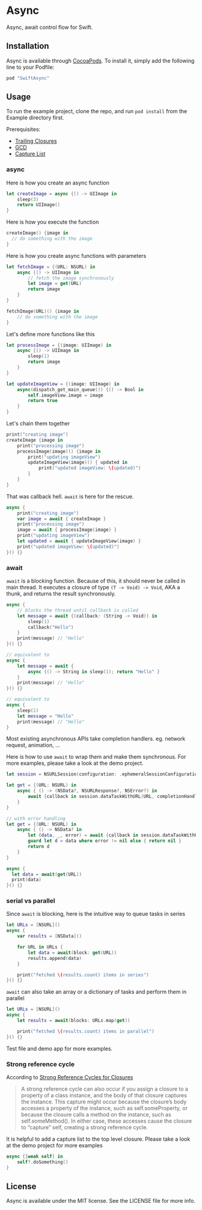 # Async

<!-- [![CI Status](http://img.shields.io/travis/Zhixuan Lai/Async.svg?style=flat)](https://travis-ci.org/Zhixuan Lai/Async)
[![Version](https://img.shields.io/cocoapods/v/Async.svg?style=flat)](http://cocoapods.org/pods/Async)
[![License](https://img.shields.io/cocoapods/l/Async.svg?style=flat)](http://cocoapods.org/pods/Async)
[![Platform](https://img.shields.io/cocoapods/p/Async.svg?style=flat)](http://cocoapods.org/pods/Async) -->

Async, await control flow for Swift.

## Installation

Async is available through [CocoaPods](http://cocoapods.org). To install
it, simply add the following line to your Podfile:

```ruby
pod "SwiftAsync"
```

## Usage

To run the example project, clone the repo, and run `pod install` from the Example directory first.

Prerequisites:
- [Trailing Closures](https://developer.apple.com/library/ios/documentation/Swift/Conceptual/Swift_Programming_Language/Closures.html#//apple_ref/doc/uid/TP40014097-CH11-ID102)
- [GCD](https://developer.apple.com/library/ios/documentation/Performance/Reference/GCD_libdispatch_Ref/)
- [Capture List](https://developer.apple.com/library/ios/documentation/Swift/Conceptual/Swift_Programming_Language/AutomaticReferenceCounting.html#//apple_ref/doc/uid/TP40014097-CH20-ID48)

### async
Here is how you create an async function
~~~swift
let createImage = async {() -> UIImage in
    sleep(3)
    return UIImage()
}
~~~

Here is how you execute the function
~~~swift
createImage() {image in
  // do something with the image
}
~~~

Here is how you create async functions with parameters
~~~swift
let fetchImage = {(URL: NSURL) in
    async {() -> UIImage in
        // fetch the image synchronously
        let image = get(URL)
        return image
    }
}

fetchImage(URL)() {image in
    // do something with the image
}
~~~

Let's define more functions like this
~~~swift
let processImage = {(image: UIImage) in
    async {() -> UIImage in
        sleep(1)
        return image
    }
}

let updateImageView = {(image: UIImage) in
    async(dispatch_get_main_queue()) {() -> Bool in
        self.imageView.image = image
        return true
    }
}
~~~

Let's chain them together
~~~swift
print("creating image")
createImage {image in
    print("processing image")
    processImage(image)() {image in
        print("updating imageView")
        updateImageView(image)() { updated in
            print("updated imageView: \(updated)")
        }
    }
}
~~~

That was callback hell. `await` is here for the rescue.
~~~swift
async {
    print("creating image")
    var image = await { createImage }
    print("processing image")
    image = await { processImage(image) }
    print("updating imageView")
    let updated = await { updateImageView(image) }
    print("updated imageView: \(updated)")
}() {}
~~~

### await
`await` is a blocking function. Because of this, it should never be called in main thread. It executes a closure of type `(T -> Void) -> Void`, AKA a thunk, and returns the result synchronously.

~~~swift
async {
    // blocks the thread until callback is called
    let message = await {(callback: (String -> Void)) in
        sleep(1)
        callback("Hello")
    }
    print(message) // "Hello"
}() {}

// equivalent to
async {
    let message = await {
        async {() -> String in sleep(1); return "Hello" }
    }
    print(message) // "Hello"
}() {}

// equivalent to
async {
    sleep(1)
    let message = "Hello"
    print(message) // "Hello"
}
~~~

Most existing asynchronous APIs take completion handlers. eg. network request, animation, ...

Here is how to use `await` to wrap them and make them synchronous. For more examples, please take a look at the demo project.
~~~swift
let session = NSURLSession(configuration: .ephemeralSessionConfiguration())

let get = {(URL: NSURL) in
    async { () -> (NSData?, NSURLResponse?, NSError?) in
        await {callback in session.dataTaskWithURL(URL, completionHandler: callback).resume()}
    }
}

// with error handling
let get = {(URL: NSURL) in
    async { () -> NSData? in
        let (data, _, error) = await {callback in session.dataTaskWithURL(URL, completionHandler: callback).resume()}
        guard let d = data where error != nil else { return nil }
        return d
    }
}

async {
  let data = await(get(URL))
  print(data)
}() {}
~~~

### serial vs parallel

Since `await` is blocking, here is the intuitive way to queue tasks in series
~~~swift
let URLs = [NSURL]()
async {
    var results = [NSData]()

    for URL in URLs {
        let data = await(block: get(URL))
        results.append(data)
    }

    print("fetched \(results.count) items in series")
}() {}
~~~

`await` can also take an array or a dictionary of tasks and perform them in parallel
~~~swift
let URLs = [NSURL]()
async {
    let results = await(blocks: URLs.map(get))

    print("fetched \(results.count) items in parallel")
}() {}
~~~

Test file and demo app for more examples.

### Strong reference cycle
According to [Strong Reference Cycles for Closures](https://developer.apple.com/library/ios/documentation/Swift/Conceptual/Swift_Programming_Language/AutomaticReferenceCounting.html#//apple_ref/doc/uid/TP40014097-CH20-ID48)
> A strong reference cycle can also occur if you assign a closure to a property of a class instance, and the body of that closure captures the instance. This capture might occur because the closure’s body accesses a property of the instance, such as self.someProperty, or because the closure calls a method on the instance, such as self.someMethod(). In either case, these accesses cause the closure to “capture” self, creating a strong reference cycle.

It is helpful to add a capture list to the top level closure. Please take a look at the demo project for more examples

~~~swift
async {[weak self] in
    self?.doSomething()
}
~~~

## License

Async is available under the MIT license. See the LICENSE file for more info.
